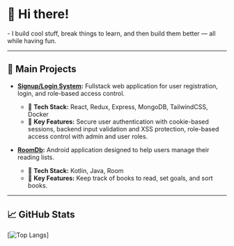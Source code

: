 # 👋 Hi there!

\- I build cool stuff, break things to learn, and then build them better — all while having fun.

---

## 🌟 Main Projects

- **[Signup/Login System](https://github.com/lapazyygeli/signup-login-system):** Fullstack web application for user registration, login, and role-based access control.
  - 🚀 **Tech Stack:** React, Redux, Express, MongoDB, TailwindCSS, Docker
  - 🎯 **Key Features:** Secure user authentication with cookie-based sessions, backend input validation and XSS protection, role-based access control with admin and user roles.

- **[RoomDb](https://github.com/lapazyygeli/room-db):** Android application designed to help users manage their reading lists.
  - 🚀 **Tech Stack:** Kotlin, Java, Room
  - 🎯 **Key Features:** Keep track of books to read, set goals, and sort books.

---

## 📈 GitHub Stats

[![Top Langs](https://github-readme-stats.vercel.app/api/top-langs/?username=lapazyygeli&layout=compact&theme=radical)]
